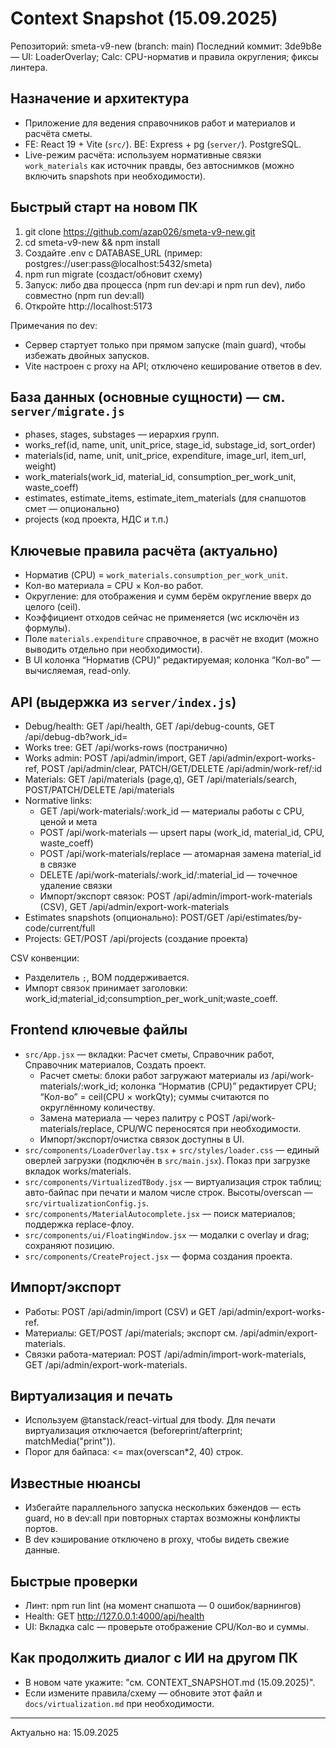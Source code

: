 # Context Snapshot (15.09.2025)

Репозиторий: smeta-v9-new (branch: main)
Последний коммит: 3de9b8e — UI: LoaderOverlay; Calc: CPU-норматив и правила округления; фиксы линтера.

## Назначение и архитектура
- Приложение для ведения справочников работ и материалов и расчёта сметы.
- FE: React 19 + Vite (`src/`). BE: Express + pg (`server/`). PostgreSQL.
- Live-режим расчёта: используем нормативные связки `work_materials` как источник правды, без автоснимков (можно включить snapshots при необходимости).

## Быстрый старт на новом ПК
1) git clone https://github.com/azap026/smeta-v9-new.git
2) cd smeta-v9-new && npm install
3) Создайте .env с DATABASE_URL (пример: postgres://user:pass@localhost:5432/smeta)
4) npm run migrate (создаст/обновит схему)
5) Запуск: либо два процесса (npm run dev:api и npm run dev), либо совместно (npm run dev:all)
6) Откройте http://localhost:5173

Примечания по dev:
- Сервер стартует только при прямом запуске (main guard), чтобы избежать двойных запусков.
- Vite настроен с proxy на API; отключено кеширование ответов в dev.

## База данных (основные сущности) — см. `server/migrate.js`
- phases, stages, substages — иерархия групп.
- works_ref(id, name, unit, unit_price, stage_id, substage_id, sort_order)
- materials(id, name, unit, unit_price, expenditure, image_url, item_url, weight)
- work_materials(work_id, material_id, consumption_per_work_unit, waste_coeff)
- estimates, estimate_items, estimate_item_materials (для снапшотов смет — опционально)
- projects (код проекта, НДС и т.п.)

## Ключевые правила расчёта (актуально)
- Норматив (CPU) = `work_materials.consumption_per_work_unit`.
- Кол-во материала = CPU × Кол-во работ.
- Округление: для отображения и сумм берём округление вверх до целого (ceil).
- Коэффициент отходов сейчас не применяется (wc исключён из формулы).
- Поле `materials.expenditure` справочное, в расчёт не входит (можно выводить отдельно при необходимости).
- В UI колонка “Норматив (CPU)” редактируемая; колонка “Кол-во” — вычисляемая, read-only.

## API (выдержка из `server/index.js`)
- Debug/health: GET /api/health, GET /api/debug-counts, GET /api/debug-db?work_id=
- Works tree: GET /api/works-rows (постранично)
- Works admin: POST /api/admin/import, GET /api/admin/export-works-ref, POST /api/admin/clear, PATCH/GET/DELETE /api/admin/work-ref/:id
- Materials: GET /api/materials (page,q), GET /api/materials/search, POST/PATCH/DELETE /api/materials
- Normative links: 
  - GET /api/work-materials/:work_id — материалы работы с CPU, ценой и мета
  - POST /api/work-materials — upsert пары (work_id, material_id, CPU, waste_coeff)
  - POST /api/work-materials/replace — атомарная замена material_id в связке
  - DELETE /api/work-materials/:work_id/:material_id — точечное удаление связки
  - Импорт/экспорт связок: POST /api/admin/import-work-materials (CSV), GET /api/admin/export-work-materials
- Estimates snapshots (опционально): POST/GET /api/estimates/by-code/current/full
- Projects: GET/POST /api/projects (создание проекта)

CSV конвенции:
- Разделитель `;`, BOM поддерживается.
- Импорт связок принимает заголовки: work_id;material_id;consumption_per_work_unit;waste_coeff.

## Frontend ключевые файлы
- `src/App.jsx` — вкладки: Расчет сметы, Справочник работ, Справочник материалов, Создать проект.
  - Расчет сметы: блоки работ загружают материалы из /api/work-materials/:work_id; колонка “Норматив (CPU)” редактирует CPU; “Кол-во” = ceil(CPU × workQty); суммы считаются по округлённому количеству.
  - Замена материала — через палитру с POST /api/work-materials/replace, CPU/WC переносятся при необходимости.
  - Импорт/экспорт/очистка связок доступны в UI.
- `src/components/LoaderOverlay.tsx` + `src/styles/loader.css` — единый оверлей загрузки (подключён в `src/main.jsx`). Показ при загрузке вкладок works/materials.
- `src/components/VirtualizedTBody.jsx` — виртуализация строк таблиц; авто-байпас при печати и малом числе строк. Высоты/overscan — `src/virtualizationConfig.js`.
- `src/components/MaterialAutocomplete.jsx` — поиск материалов; поддержка replace-флоу.
- `src/components/ui/FloatingWindow.jsx` — модалки с overlay и drag; сохраняют позицию.
- `src/components/CreateProject.jsx` — форма создания проекта.

## Импорт/экспорт
- Работы: POST /api/admin/import (CSV) и GET /api/admin/export-works-ref.
- Материалы: GET/POST /api/materials; экспорт см. /api/admin/export-materials.
- Связки работа-материал: POST /api/admin/import-work-materials, GET /api/admin/export-work-materials.

## Виртуализация и печать
- Используем @tanstack/react-virtual для tbody. Для печати виртуализация отключается (beforeprint/afterprint; matchMedia("print")).
- Порог для байпаса: <= max(overscan*2, 40) строк.

## Известные нюансы
- Избегайте параллельного запуска нескольких бэкендов — есть guard, но в dev:all при повторных стартах возможны конфликты портов.
- В dev кэширование отключено в proxy, чтобы видеть свежие данные.

## Быстрые проверки
- Линт: npm run lint (на момент снапшота — 0 ошибок/варнингов)
- Health: GET http://127.0.0.1:4000/api/health
- UI: Вкладка calc — проверьте отображение CPU/Кол-во и суммы.

## Как продолжить диалог с ИИ на другом ПК
- В новом чате укажите: "см. CONTEXT_SNAPSHOT.md (15.09.2025)".
- Если измените правила/схему — обновите этот файл и `docs/virtualization.md` при необходимости.

---
Актуально на: 15.09.2025
